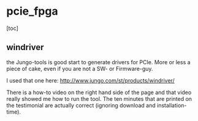 # pcie_fpga
[toc]
## windriver ##
the Jungo-tools is good start to generate drivers for PCIe. More or less a piece of cake, even if you are not a SW- or Firmware-guy.

I used that one here:
http://www.jungo.com/st/products/windriver/

There is a how-to video on the right hand side of the page and that video really showed me how to run the tool. The ten minutes that are printed on the testimonial are actually correct (ignoring download and installation-time).

